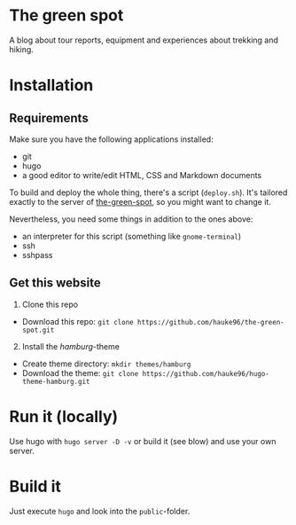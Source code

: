 # The green spot

A blog about tour reports, equipment and experiences about trekking and hiking.

# Installation

## Requirements
Make sure you have the following applications installed:
* git
* hugo
* a good editor to write/edit HTML, CSS and Markdown documents

To build and deploy the whole thing, there's a script (`deploy.sh`).
It's tailored exactly to the server of [the-green-spot](https://the-green-spot.de), so you might want to change it.

Nevertheless, you need some things in addition to the ones above:
* an interpreter for this script (something like `gnome-terminal`)
* ssh
* sshpass

## Get this website
1. Clone this repo<br>
  * Download this repo: `git clone https://github.com/hauke96/the-green-spot.git`
2. Install the _hamburg_-theme
  * Create theme directory: `mkdir themes/hamburg`
  * Download the theme: `git clone https://github.com/hauke96/hugo-theme-hamburg.git`

# Run it (locally)
Use hugo with `hugo server -D -v` or build it (see blow) and use your own server.

# Build it
Just execute `hugo` and look into the `public`-folder.
